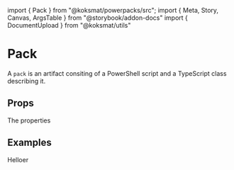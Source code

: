 import { Pack } from "@koksmat/powerpacks/src";
import { Meta, Story, Canvas, ArgsTable } from "@storybook/addon-docs"
import { DocumentUpload } from "@koksmat/utils"

<Meta title="Packs/Button" component={Pack} />

# Pack

A `pack` is an artifact consiting of a PowerShell script and a TypeScript class describing it.

## Props
The properties

<ArgsTable of={Pack} />

## Examples

<Canvas>
  <Story name="Default">
    <Pack name="sharedmailbox">Helloer</Pack>
  </Story>
</Canvas>


<Canvas>
  <Story name="With a custom icon">
    <DocumentUpload />
  </Story>
